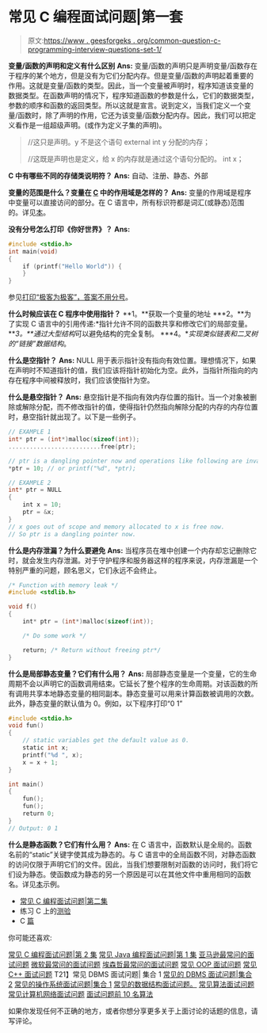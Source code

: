 # 常见 C 编程面试问题|第一套

> 原文:[https://www . geesforgeks . org/common-question-c-programming-interview-questions-set-1/](https://www.geeksforgeeks.org/commonly-asked-c-programming-interview-questions-set-1/)

**变量/函数的声明和定义有什么区别**
**Ans:** 变量/函数的声明只是声明变量/函数存在于程序的某个地方，但是没有为它们分配内存。但是变量/函数的声明起着重要的作用。这就是变量/函数的类型。因此，当一个变量被声明时，程序知道该变量的数据类型。在函数声明的情况下，程序知道函数的参数是什么，它们的数据类型，参数的顺序和函数的返回类型。所以这就是宣言。说到定义，当我们定义一个变量/函数时，除了声明的作用，它还为该变量/函数分配内存。因此，我们可以把定义看作是一组超级声明。(或作为定义子集的声明)。

> //这只是声明。y 不是这个语句
> external int y 分配的内存；
> 
> //这既是声明也是定义，给 x 的内存就是通过这个语句分配的。
> int x；

**C 中有哪些不同的存储类说明符？**
**Ans:** 自动、注册、静态、外部

**变量的范围是什么？变量在 [C](https://www.geeksforgeeks.org/c/) 中的作用域是怎样的？**
**Ans:** 变量的作用域是程序中变量可以直接访问的部分。在 C 语言中，所有标识符都是词汇(或静态)范围的。详见[本](https://www.geeksforgeeks.org/scope-rules-in-c/)。

**没有分号怎么打印《你好世界》？**
**Ans:**

```cpp
#include <stdio.h>
int main(void)
{
    if (printf("Hello World")) {
    }
}
```

参见[打印“极客为极客”，答案不用分号](https://www.geeksforgeeks.org/write-a-c-program-to-print-geeks-for-geeks-without-using-a-semicolon/)。

**什么时候应该在 C 程序中使用指针？**
**1。**获取一个变量的地址
***2。**为了实现 C 语言中的引用传递:*指针允许不同的函数共享和修改它们的局部变量。
***3。**通过大型结构*可以避免结构的完全复制。
***4。**实现类似链表和二叉树的“链接”数据结构*。

**什么是空指针？**
**Ans:** NULL 用于表示指针没有指向有效位置。理想情况下，如果在声明时不知道指针的值，我们应该将指针初始化为空。此外，当指针所指向的内存在程序中间被释放时，我们应该使指针为空。

**什么是悬空指针？**
**Ans:** 悬空指针是不指向有效内存位置的指针。当一个对象被删除或解除分配，而不修改指针的值，使得指针仍然指向解除分配的内存的内存位置时，悬空指针就出现了。以下是一些例子。

```cpp
// EXAMPLE 1
int* ptr = (int*)malloc(sizeof(int));
..........................free(ptr);

// ptr is a dangling pointer now and operations like following are invalid
*ptr = 10; // or printf("%d", *ptr);
```

```cpp
// EXAMPLE 2
int* ptr = NULL
{
    int x = 10;
    ptr = &x;
}
// x goes out of scope and memory allocated to x is free now.
// So ptr is a dangling pointer now.
```

**什么是内存泄漏？为什么要避免**
**Ans:** 当程序员在堆中创建一个内存却忘记删除它时，就会发生内存泄漏。对于守护程序和服务器这样的程序来说，内存泄漏是一个特别严重的问题，顾名思义，它们永远不会终止。

```cpp
/* Function with memory leak */
#include <stdlib.h>

void f()
{
    int* ptr = (int*)malloc(sizeof(int));

    /* Do some work */

    return; /* Return without freeing ptr*/
}
```

**什么是局部静态变量？它们有什么用？**
**Ans:** 局部静态变量是一个变量，它的生命周期不会以声明它的函数调用结束。它延长了整个程序的生命周期。对该函数的所有调用共享本地静态变量的相同副本。静态变量可以用来计算函数被调用的次数。此外，静态变量的默认值为 0。例如，以下程序打印“0 1”

```cpp
#include <stdio.h>
void fun()
{
    // static variables get the default value as 0.
    static int x;
    printf("%d ", x);
    x = x + 1;
}

int main()
{
    fun();
    fun();
    return 0;
}
// Output: 0 1
```

**什么是静态函数？它们有什么用？**
**Ans:** 在 C 语言中，函数默认是全局的。函数名前的“static”关键字使其成为静态的。与 C 语言中的全局函数不同，对静态函数的访问仅限于声明它们的文件。因此，当我们想要限制对函数的访问时，我们将它们设为静态。使函数成为静态的另一个原因是可以在其他文件中重用相同的函数名。详见[本](https://www.geeksforgeeks.org/what-are-static-functions-in-c/)示例。

*   [常见 C 编程面试问题|第二集](https://www.geeksforgeeks.org/commonly-asked-c-programming-interview-questions-set-2/)
*   练习 C 上的[测验](https://www.geeksforgeeks.org/quiz-corner-gq/)
*   C [篇](https://www.geeksforgeeks.org/c/)

你可能还喜欢:

[常见 C 编程面试问题|第 2 集](https://www.geeksforgeeks.org/commonly-asked-c-programming-interview-questions-set-2/ "Permanent link to Commonly Asked C Programming Interview Questions | Set 2")
[常见 Java 编程面试问题|第 1 集](https://www.geeksforgeeks.org/commonly-asked-java-programming-interview-questions-set-1/ "Permanent link to Commonly Asked Java Programming Interview Questions | Set 1")
[亚马逊最常问的面试问题](https://www.geeksforgeeks.org/amazon-interview-questions/)
[微软最常问的面试问题](https://www.geeksforgeeks.org/microsofts-asked-interview-questions/ "Permanent link to Microsoft’s most asked interview questions")
[埃森哲最常问的面试问题](https://www.geeksforgeeks.org/accentures-most-asked-technical-interview-questions/ "Permanent link to Accenture’s most asked Interview Questions")
[常见 OOP 面试问题](https://www.geeksforgeeks.org/commonly-asked-oop-interview-questions/ "Permanent link to Commonly Asked OOP Interview Questions | Set 1")
[常见 C++ 面试问题](https://www.geeksforgeeks.org/commonly-asked-c-interview-questions-set-1/ "Permanent link to Commonly Asked C++ Interview Questions | Set 1")
T21】常见 DBMS 面试问题| 集合 1
[常见的 DBMS 面试问题|集合 2](https://www.geeksforgeeks.org/commonly-asked-dbms-interview-questions-set-2/)
[常见的操作系统面试问题|集合 1](https://www.geeksforgeeks.org/commonly-asked-operating-systems-interview-questions-set-1/)
[常见的数据结构面试问题。](https://www.geeksforgeeks.org/commonly-asked-data-structure-interview-questions-set-1/ "Permanent link to Commonly Asked Data Structure Interview Questions | Set 1")
[常见算法面试问题](https://www.geeksforgeeks.org/commonly-asked-algorithm-interview-questions-set-1/)
[常见计算机网络面试问题](https://www.geeksforgeeks.org/commonly-asked-computer-networks-interview-questions-set-1/)
[面试问题前 10 名算法](https://www.geeksforgeeks.org/top-10-algorithms-in-interview-questions/)

如果你发现任何不正确的地方，或者你想分享更多关于上面讨论的话题的信息，请写评论。
